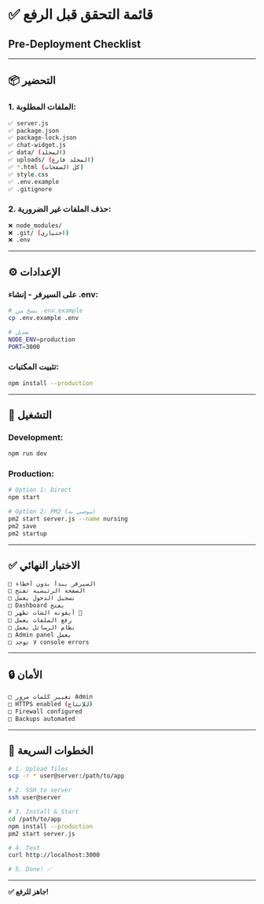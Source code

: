 # ✅ **قائمة التحقق قبل الرفع**
## **Pre-Deployment Checklist**

---

## **📦 التحضير**

### **1. الملفات المطلوبة:**
```bash
✅ server.js
✅ package.json
✅ package-lock.json
✅ chat-widget.js
✅ data/ (المجلد)
✅ uploads/ (المجلد فارغ)
✅ *.html (كل الصفحات)
✅ style.css
✅ .env.example
✅ .gitignore
```

### **2. حذف الملفات غير الضرورية:**
```bash
❌ node_modules/
❌ .git/ (اختياري)
❌ .env
```

---

## **⚙️ الإعدادات**

### **على السيرفر - إنشاء .env:**
```bash
# نسخ من .env.example
cp .env.example .env

# تعديل
NODE_ENV=production
PORT=3000
```

### **تثبيت المكتبات:**
```bash
npm install --production
```

---

## **🚀 التشغيل**

### **Development:**
```bash
npm run dev
```

### **Production:**
```bash
# Option 1: Direct
npm start

# Option 2: PM2 (موصى به)
pm2 start server.js --name nursing
pm2 save
pm2 startup
```

---

## **✅ الاختبار النهائي**

```bash
□ السيرفر يبدأ بدون أخطاء
□ الصفحة الرئيسية تفتح
□ تسجيل الدخول يعمل
□ Dashboard يفتح
□ أيقونة الشات تظهر 💬
□ رفع الملفات يعمل
□ نظام الرسائل يعمل
□ Admin panel يعمل
□ لا توجد console errors
```

---

## **🔒 الأمان**

```bash
□ تغيير كلمات مرور Admin
□ HTTPS enabled (للإنتاج)
□ Firewall configured
□ Backups automated
```

---

## **🎯 الخطوات السريعة**

```bash
# 1. Upload files
scp -r * user@server:/path/to/app

# 2. SSH to server
ssh user@server

# 3. Install & Start
cd /path/to/app
npm install --production
pm2 start server.js

# 4. Test
curl http://localhost:3000

# 5. Done! ✅
```

---

**✅ جاهز للرفع!**
